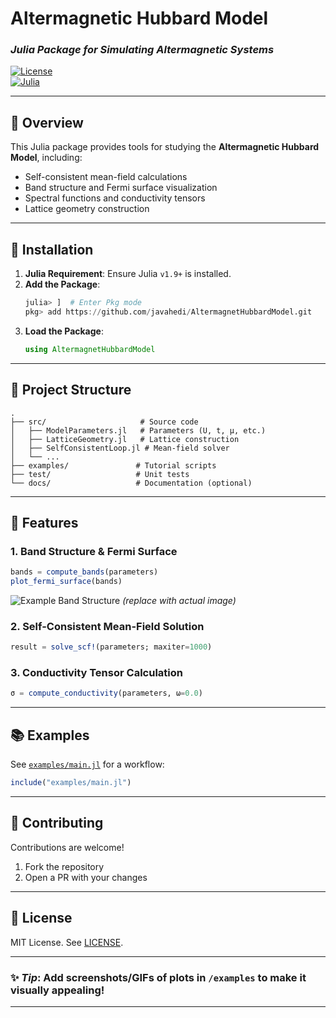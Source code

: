 # **Altermagnetic Hubbard Model**  
### *Julia Package for Simulating Altermagnetic Systems*  

[![License](https://img.shields.io/badge/License-MIT-blue.svg)](LICENSE)  
[![Julia](https://img.shields.io/badge/Julia-1.9%2B-purple.svg)](https://julialang.org/)  
<!-- [![DOI](https://zenodo.org/badge/DOI/XXXXXX.svg)](https://doi.org/XXXXXX) *(optional)*  -->

---

## **📌 Overview**  
This Julia package provides tools for studying the **Altermagnetic Hubbard Model**, including:  
- Self-consistent mean-field calculations  
- Band structure and Fermi surface visualization  
- Spectral functions and conductivity tensors  
- Lattice geometry construction  

---

## **🚀 Installation**  
1. **Julia Requirement**: Ensure Julia `v1.9+` is installed.  
2. **Add the Package**:  
   ```julia
   julia> ]  # Enter Pkg mode
   pkg> add https://github.com/javahedi/AltermagnetHubbardModel.git
   ```
3. **Load the Package**:  
   ```julia
   using AltermagnetHubbardModel
   ```

---

## **📂 Project Structure**  
```plaintext
.
├── src/                     # Source code
│   ├── ModelParameters.jl   # Parameters (U, t, μ, etc.)
│   ├── LatticeGeometry.jl   # Lattice construction
│   ├── SelfConsistentLoop.jl # Mean-field solver
│   └── ...                  
├── examples/               # Tutorial scripts
├── test/                   # Unit tests
└── docs/                   # Documentation (optional)
```

---

## **🎯 Features**  
### **1. Band Structure & Fermi Surface**  
```julia
bands = compute_bands(parameters)
plot_fermi_surface(bands)
```
![Example Band Structure](examples/band_plot.png) *(replace with actual image)*  

### **2. Self-Consistent Mean-Field Solution**  
```julia
result = solve_scf!(parameters; maxiter=1000)
```

### **3. Conductivity Tensor Calculation**  
```julia
σ = compute_conductivity(parameters, ω=0.0)
```

---

## **📚 Examples**  
See [`examples/main.jl`](examples/main.jl) for a workflow:  
```julia
include("examples/main.jl")
```


---

## **🤝 Contributing**  
Contributions are welcome!  
1. Fork the repository  
2. Open a PR with your changes  

---

## **📄 License**  
MIT License. See [LICENSE](LICENSE).  

---

### ✨ *Tip*: Add screenshots/GIFs of plots in `/examples` to make it visually appealing!  

---
